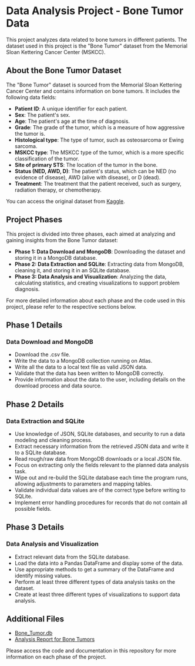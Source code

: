 # Data Analysis Project - Bone Tumor Data

This project analyzes data related to bone tumors in different patients. The dataset used in this project is the "Bone Tumor" dataset from the Memorial Sloan Kettering Cancer Center (MSKCC).

## About the Bone Tumor Dataset

The "Bone Tumor" dataset is sourced from the Memorial Sloan Kettering Cancer Center and contains information on bone tumors. It includes the following data fields:

- **Patient ID**: A unique identifier for each patient.
- **Sex**: The patient's sex.
- **Age**: The patient's age at the time of diagnosis.
- **Grade**: The grade of the tumor, which is a measure of how aggressive the tumor is.
- **Histological type**: The type of tumor, such as osteosarcoma or Ewing sarcoma.
- **MSKCC type**: The MSKCC type of the tumor, which is a more specific classification of the tumor.
- **Site of primary STS**: The location of the tumor in the bone.
- **Status (NED, AWD, D)**: The patient's status, which can be NED (no evidence of disease), AWD (alive with disease), or D (dead).
- **Treatment**: The treatment that the patient received, such as surgery, radiation therapy, or chemotherapy.

You can access the original dataset from [Kaggle](https://www.kaggle.com/datasets/antimoni/bone-tumor?resource=download).

## Project Phases

This project is divided into three phases, each aimed at analyzing and gaining insights from the Bone Tumor dataset:

- **Phase 1: Data Download and MongoDB**: Downloading the dataset and storing it in a MongoDB database.
- **Phase 2: Data Extraction and SQLite**: Extracting data from MongoDB, cleaning it, and storing it in an SQLite database.
- **Phase 3: Data Analysis and Visualization**: Analyzing the data, calculating statistics, and creating visualizations to support problem diagnosis.

For more detailed information about each phase and the code used in this project, please refer to the respective sections below.

## Phase 1 Details

### Data Download and MongoDB

- Download the .csv file.
- Write the data to a MongoDB collection running on Atlas.
- Write all the data to a local text file as valid JSON data.
- Validate that the data has been written to MongoDB correctly.
- Provide information about the data to the user, including details on the download process and data source.

## Phase 2 Details

### Data Extraction and SQLite

- Use knowledge of JSON, SQLite databases, and security to run a data modeling and cleaning process.
- Extract necessary information from the retrieved JSON data and write it to a SQLite database.
- Read rough/raw data from MongoDB downloads or a local JSON file.
- Focus on extracting only the fields relevant to the planned data analysis task.
- Wipe out and re-build the SQLite database each time the program runs, allowing adjustments to parameters and mapping tables.
- Validate individual data values are of the correct type before writing to SQLite.
- Implement error handling procedures for records that do not contain all possible fields.

## Phase 3 Details

### Data Analysis and Visualization

- Extract relevant data from the SQLite database.
- Load the data into a Pandas DataFrame and display some of the data.
- Use appropriate methods to get a summary of the DataFrame and identify missing values.
- Perform at least three different types of data analysis tasks on the dataset.
- Create at least three different types of visualizations to support data analysis.

## Additional Files
- [Bone_Tumor.db](Bone_Tumor.db)
- [Analysis Report for Bone Tumors](https://github.com/Patrickengel97/Bone-Tumor-Data-Analysis/blob/main/Analysis%20Report%20for%20Bone%20Tumors.pdf)

Please access the code and documentation in this repository for more information on each phase of the project.
